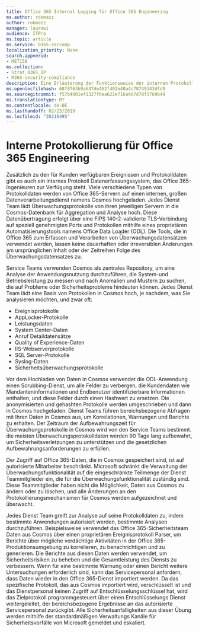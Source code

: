 ```yaml
---
title: Office 365 Internal Logging für Office 365 Engineering
ms.author: robmazz
author: robmazz
manager: laurawi
audience: ITPro
ms.topic: article
ms.service: O365-seccomp
localization_priority: None
search.appverid:
- MET150
ms.collection:
- Strat_O365_IP
- M365-security-compliance
description: Eine Erläuterung der Funktionsweise der internen Protokollierung für Office 365-Entwicklungsteams.
ms.openlocfilehash: 68f8763b9a647de462f402e40a4c78749343dfd9
ms.sourcegitcommit: f57b4001ef1327f0ea622e716a4d7d78f1769b49
ms.translationtype: MT
ms.contentlocale: de-DE
ms.lasthandoff: 02/23/2019
ms.locfileid: "30216495"
---
```

# <a name="internal-logging-for-office-365-engineering"></a>Interne Protokollierung für Office 365 Engineering
Zusätzlich zu den für Kunden verfügbaren Ereignissen und Protokolldaten gibt es auch ein internes Protokoll Datenerfassungssystem, das Office 365-Ingenieuren zur Verfügung steht. Viele verschiedene Typen von Protokolldaten werden von Office 365-Servern auf einen internen, großen Datenverarbeitungsdienst namens Cosmos hochgeladen. Jedes Dienst Team lädt Überwachungsprotokolle von ihren jeweiligen Servern in die Cosmos-Datenbank für Aggregation und Analyse hoch. Diese Datenübertragung erfolgt über eine FIPS 140-2-validierte TLS-Verbindung auf speziell genehmigten Ports und Protokollen mithilfe eines proprietären Automatisierungstools namens Office Data Loader (ODL). Die Tools, die in Office 365 zum Erfassen und Verarbeiten von Überwachungsdatensätzen verwendet werden, lassen keine dauerhaften oder irreversiblen Änderungen am ursprünglichen Inhalt oder der Zeitreihen Folge des Überwachungsdatensatzes zu.

Service Teams verwenden Cosmos als zentrales Repository, um eine Analyse der Anwendungsnutzung durchzuführen, die System-und Betriebsleistung zu messen und nach Anomalien und Mustern zu suchen, die auf Probleme oder Sicherheitsprobleme hindeuten können. Jedes Dienst Team lädt eine Basis von Protokollen in Cosmos hoch, je nachdem, was Sie analysieren möchten, und zwar oft:
- Ereignisprotokolle
- AppLocker-Protokolle
- Leistungsdaten
- System Center-Daten
- Anruf Detaildatensätze
- Quality of Experience-Daten
- IIS-Webserverprotokolle
- SQL Server-Protokolle
- Syslog-Daten
- Sicherheitsüberwachungsprotokolle

Vor dem Hochladen von Daten in Cosmos verwendet die ODL-Anwendung einen Scrubbing-Dienst, um alle Felder zu verbergen, die Kundendaten wie Mandanteninformationen und Endbenutzer identifizierbare Informationen enthalten, und diese Felder durch einen Hashwert zu ersetzen. Die anonymisierten und gehashten Protokolle werden umgeschrieben und dann in Cosmos hochgeladen. Dienst Teams führen bereichsbezogene Abfragen mit Ihren Daten in Cosmos aus, um Korrelationen, Warnungen und Berichte zu erhalten. Der Zeitraum der Aufbewahrungszeit für Überwachungsprotokolle in Cosmos wird von den Service Teams bestimmt. die meisten Überwachungsprotokolldaten werden 90 Tage lang aufbewahrt, um Sicherheitsverletzungen zu unterstützen und die gesetzlichen Aufbewahrungsanforderungen zu erfüllen.

Der Zugriff auf Office 365-Daten, die in Cosmos gespeichert sind, ist auf autorisierte Mitarbeiter beschränkt. Microsoft schränkt die Verwaltung der Überwachungsfunktionalität auf die eingeschränkte Teilmenge der Dienst Teammitglieder ein, die für die Überwachungsfunktionalität zuständig sind. Diese Teammitglieder haben nicht die Möglichkeit, Daten aus Cosmos zu ändern oder zu löschen, und alle Änderungen an den Protokollierungsmechanismen für Cosmos werden aufgezeichnet und überwacht.

Jedes Dienst Team greift zur Analyse auf seine Protokolldaten zu, indem bestimmte Anwendungen autorisiert werden, bestimmte Analysen durchzuführen. Beispielsweise verwendet das Office 365-Sicherheitsteam Daten aus Cosmos über einen proprietären Ereignisprotokoll Parser, um Berichte über mögliche verdächtige Aktivitäten in der Office 365-Produktionsumgebung zu korrelieren, zu benachrichtigen und zu generieren. Die Berichte aus diesen Daten werden verwendet, um Sicherheitsrisiken zu beheben und die Gesamtleistung des Diensts zu verbessern. Wenn für eine bestimmte Warnung oder einen Bericht weitere Untersuchungen erforderlich sind, kann das Servicepersonal anfordern, dass Daten wieder in den Office 365-Dienst importiert werden. Da das spezifische Protokoll, das aus Cosmos importiert wird, verschlüsselt ist und das Dienstpersonal keinen Zugriff auf Entschlüsselungsschlüssel hat, wird das Zielprotokoll programmgesteuert über einen Entschlüsselungs Dienst weitergeleitet, der bereichsbezogene Ergebnisse an das autorisierte Servicepersonal zurückgibt. Alle Sicherheitsanfälligkeiten aus dieser Übung werden mithilfe der standardmäßigen Verwaltungs Kanäle für Sicherheitsvorfälle von Microsoft gemeldet und eskaliert.

